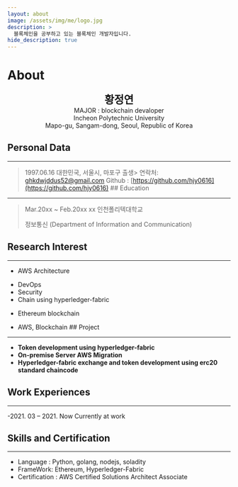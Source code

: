 ```yaml
---
layout: about
image: /assets/img/me/logo.jpg
description: >
  블록체인을 공부하고 있는 블록체인 개발자입니다.
hide_description: true
---
```


# About
<!--author-->

<center>
<span style="font-size:170%;font-weight:bold"> 황정연
</span>
</center>
<center>MAJOR : blockchain devaloper</center>
<center>Incheon Polytechnic University</center>
<center>Mapo-gu, Sangam-dong, Seoul, Republic of Korea</center>

## Personal Data
---
> 1997.06.16 대한민국, 서울시, 마포구 출생> 연락처: ghkdwjddus52@gmail.com
> Github : [https://github.com/hjy0616](https://github.com/hjy0616) ## Education
---
> Mar.20xx ~ Feb.20xx xx 인천폴리텍대학교
>
> 정보통신 (Department of Information and Communication)

## Research Interest
---
* AWS Architecture
+ DevOps
+ Security
+ Chain using hyperledger-fabric
* Ethereum blockchain

+ AWS, Blockchain ## Project
---
* **Token development using hyperledger-fabric**
* **On-premise Server AWS Migration**
* **Hyperledger-fabric exchange and token development using erc20 standard chaincode**

## Work Experiences
---
-2021. 03 – 2021. Now
Currently at work

## Skills and Certification
---
- Language : Python, golang, nodejs, soladity
- FrameWork: Ethereum, Hyperledger-Fabric
- Certification : AWS Certified Solutions Architect Associate